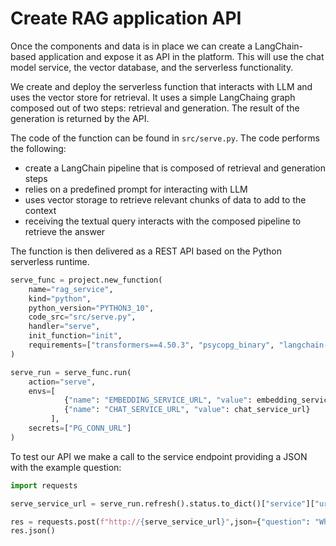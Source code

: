 # Create RAG application API
Once the components and data is in place we can create a LangChain-based application and expose it as API in the platform. This will use the chat model service, the vector database, and the serverless functionality.

We create and deploy the serverless function that interacts with LLM and uses the vector store for retrieval. It uses a simple LangChaing graph composed out of two steps: retrieval and generation. The result of the generation is returned by the API.

The code of the function can be found in ``src/serve.py``. The code performs the following:

- create a LangChain pipeline that is composed of retrieval and generation steps
- relies on a predefined prompt for interacting with LLM
- uses vector storage to retrieve relevant chunks of data to add to the context
- receiving the textual query interacts with the composed pipeline to retrieve the answer

The function is then delivered as a REST API based on the Python serverless runtime.

```python
serve_func = project.new_function(
    name="rag_service", 
    kind="python", 
    python_version="PYTHON3_10", 
    code_src="src/serve.py",     
    handler="serve",
    init_function="init",
    requirements=["transformers==4.50.3", "psycopg_binary", "langchain-text-splitters", "langchain-community", "langgraph", "langchain-core", "langchain-huggingface", "langchain_postgres", "langchain[openai]"]
)

serve_run = serve_func.run(
    action="serve",
    envs=[
            {"name": "EMBEDDING_SERVICE_URL", "value": embedding_service_url},
            {"name": "CHAT_SERVICE_URL", "value": chat_service_url}
         ],
    secrets=["PG_CONN_URL"]
)
```

To test our API we make a call to the service endpoint providing a JSON with the example question:

```python
import requests

serve_service_url = serve_run.refresh().status.to_dict()["service"]["url"]

res = requests.post(f"http://{serve_service_url}",json={"question": "What is decomposition in LLM?"})
res.json()
```
